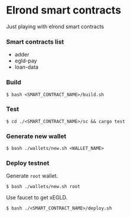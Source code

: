 # Elrond smart contracts

Just playing with elrond smart contracts

### Smart contracts list
* adder
* egld-pay
* loan-data

### Build

```shell
$ bash <SMART_CONTRACT_NAME>/build.sh
```

### Test
```shell
$ cd ./<SMART_CONTRACT_NAME>/sc && cargo test
```

### Generate new wallet

```shell
$ bash ./wallets/new.sh <WALLET_NAME>
```

### Deploy testnet
Generate `root` wallet.

```shell
$ bash ./wallets/new.sh root
```

Use faucet to get xEGLD.

```shell
$ bash ./<SMART_CONTRACT_NAME>/deploy.sh
```
